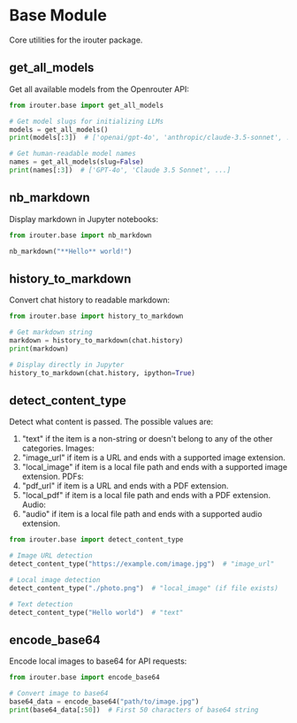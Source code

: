 # Base Module

Core utilities for the irouter package.

## get_all_models

Get all available models from the Openrouter API:

```python
from irouter.base import get_all_models

# Get model slugs for initializing LLMs
models = get_all_models()
print(models[:3])  # ['openai/gpt-4o', 'anthropic/claude-3.5-sonnet', ...]

# Get human-readable model names
names = get_all_models(slug=False)  
print(names[:3])  # ['GPT-4o', 'Claude 3.5 Sonnet', ...]
```

## nb_markdown

Display markdown in Jupyter notebooks:

```python
from irouter.base import nb_markdown

nb_markdown("**Hello** world!")
```

## history_to_markdown

Convert chat history to readable markdown:

```python
from irouter.base import history_to_markdown

# Get markdown string
markdown = history_to_markdown(chat.history)
print(markdown)

# Display directly in Jupyter
history_to_markdown(chat.history, ipython=True)
```

## detect_content_type

Detect what content is passed. The possible values are:
1. "text" if the item is a non-string or doesn't belong to any of the other categories.
Images:
2. "image_url" if item is a URL and ends with a supported image extension.
3. "local_image" if item is a local file path and ends with a supported image extension.
PDFs:
4. "pdf_url" if item is a URL and ends with a PDF extension.
5. "local_pdf" if item is a local file path and ends with a PDF extension.
Audio:
6. "audio" if item is a local file path and ends with a supported audio extension.

```python
from irouter.base import detect_content_type

# Image URL detection
detect_content_type("https://example.com/image.jpg")  # "image_url"

# Local image detection  
detect_content_type("./photo.png")  # "local_image" (if file exists)

# Text detection
detect_content_type("Hello world")  # "text"
```

## encode_base64

Encode local images to base64 for API requests:

```python
from irouter.base import encode_base64

# Convert image to base64
base64_data = encode_base64("path/to/image.jpg")
print(base64_data[:50])  # First 50 characters of base64 string
```